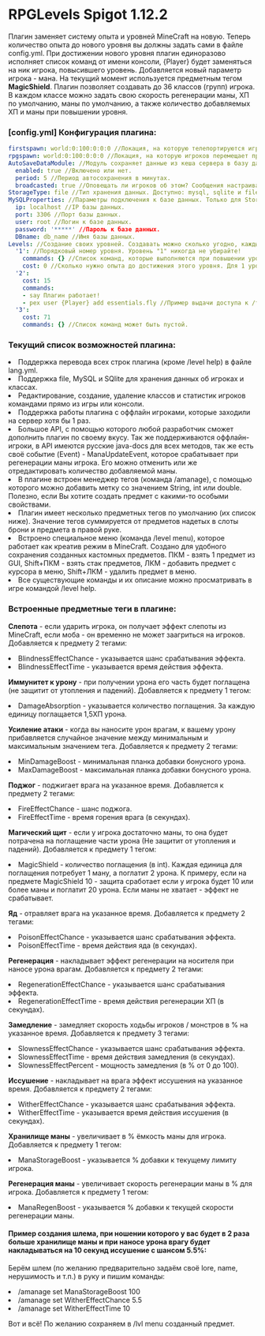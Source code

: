 # RPGLevels Spigot 1.12.2

Плагин заменяет систему опыта и уровней MineCraft на новую. Теперь количество опыта до нового уровня вы должны задать сами в файле config.yml. При достижении нового уровня плагин единоразово исполняет список команд от имени консоли, {Player} будет заменяться на ник игрока, повысившего уровень.
Добавляется новый параметр игрока - мана. На текущий момент используется предметным тегом **MagicShield**.
Плагин позволяет создавать до 36 классов (групп) игрока. В каждом классе можно задать свою скорость регенерации маны, ХП по умолчанию, маны по умолчанию, а также количество добавляемых ХП и маны при повышении уровня.

### **[config.yml] Конфигурация плагина:**
```yml
firstspawn: world:0:100:0:0:0 //Локация, на которую телепортируются игроки при первом входе.
rpgspawn: world:0:100:0:0:0 //Локация, на которую игроков перемещает при выборе класса.
AutoSaveDataModule: //Модуль сохраняет данные из кеша сервера в базу данных / файл. По умолчанию сохраняет только при входе/выходе игрока.
  enabled: true //Включено или нет.
  period: 5 //Период автосохранения в минутах.
  broadcasted: true //Оповещать ли игроков об этом? Сообщения настраиваются в lang.yml.
StorageType: file //Тип хранения данных. Доступно: mysql, sqlite и file.
MySQLProperties: //Параметры подключения к базе данных. Только для StorageType: mysql.
  ip: localhost //IP базы данных.
  port: 3306 //Порт базы данных.
  user: root //Логин к базе данных.
  password: '*****' //Пароль к базе данных.
  DBname: db_name //Имя базы данных.
Levels: //Создание своих уровней. Создавать можно сколько угодно, каждый следующий уровень должен иметь соотвествующий номер в порядке возрастания.
  '1': //Порядковый номер уровня. Уровень "1" никогда не убирайте!
    commands: {} //Список команд, которые выполняются при повышении уровня игроком. {Player} меняется на ник игрока.
    cost: 0 //Сколько нужно опыта до достижения этого уровня. Для 1 уровня кол-во опыта всегда 0.
  '2':
    cost: 15
    commands:
    - say Плагин работает!
    - pex user {Player} add essentials.fly //Пример выдачи доступа к /fly при достижении 2 уровня.
  '3':
    cost: 71
    commands: {} //Список команд может быть пустой.
```
### **Текущий список возможностей плагина:**

<li>Поддержка перевода всех строк плагина (кроме /level help) в файле lang.yml.
<li>Поддержка file, MySQL и SQlite для хранения данных об игроках и классах.
<li>Редактирование, создание, удаление классов и статистик игроков командами прямо из игры или консоли.
<li>Поддержка работы плагина с оффлайн игроками, которые заходили на сервер хотя бы 1 раз.
<li>Большое API, с помощью которого любой разработчик сможет дополнить плагин по своему вкусу. Так же поддерживаются оффлайн-игроки,
в API имеются русские java-docs для всех методов, так же есть своё событие (Event) - ManaUpdateEvent, которое срабатывает при регенерации маны игрока. Его можно отменить или же отредактировать количество добавляемой маны.
<li>В плагине встроен менеджер тегов (команда /amanage), с помощью которого можно добавить метку со значением String, int или double. Полезно, если Вы хотите
создать предмет с какими-то особыми свойствами.
<li>Плагин имеет несколько предметных тегов по умолчанию (их список ниже). Значение тегов суммируется от предметов надетых в слоты брони и предмета в правой руке.
<li>Встроено специальное меню (команда /level menu), которое работает как креатив режим в MineCraft. Создано для удобного сохранения созданных
кастомных предметов. ПКМ - взять 1 предмет из GUI, Shift+ПКМ - взять стак предметов, ЛКМ - добавить предмет с курсора в меню, Shift+ЛКМ - удалить предмет в меню.
<li>Все существующие команды и их описание можно просматривать в игре командой /level help.

### **Встроенные предметные теги в плагине:**



**Слепота** - если ударить игрока, он получает эффект слепоты из MineCraft, если моба - он временно не может заагриться на игроков.
Добавляется к предмету 2 тегами:
 <li>BlindnessEffectChance - указывается шанс срабатывания эффекта.
 <li>BlindnessEffectTime - указывается время действия эффекта.



**Иммунитет к урону** - при получении урона его часть будет поглащена (не защитит от утопления и падений).
Добавляется к предмету 1 тегом:
<li>DamageAbsorption - указывается количество поглащения. За каждую единицу поглащается 1,5ХП урона.



**Усиление атаки** - когда вы наносите урон врагам, к вашему урону прибавляется случайное значение между минимальным и максимальным значением тега.
Добавляется к предмету 2 тегами:
<li>MinDamageBoost - минимальная планка добавки бонусного урона.
<li>MaxDamageBoost - максимальная планка добавки бонусного урона.



**Поджог** - поджигает врага на указанное время.
Добавляется к предмету 2 тегами:
<li>FireEffectChance - шанс поджога.
<li>FireEffectTime - время горения врага (в секундах).



**Магический щит** - если у игрока достаточно маны, то она будет потрачена на поглащение части урона (Не защитит от утопления и падений).
Добавляется к предмету 1 тегом:
<li>MagicShield - количество поглащения (в int). Каждая единица для поглащения потребует 1 ману, а поглатит 2 урона. К примеру, если на предмете MagicShield 10 - защита сработает если
у игрока будет 10 или более маны и поглатит 20 урона. Если маны не хватает - эффект не срабатывает.



**Яд** - отравляет врага  на указанное время.
Добавляется к предмету 2 тегами:
<li>PoisonEffectChance - указывается шанс срабатывания эффекта.
<li>PoisonEffectTime - время действия яда (в секундах).



**Регенерация** - накладывает эффект регенерации на носителя при наносе урона врагам.
Добавляется к предмету 2 тегами:
<li>RegenerationEffectChance - указывается  шанс срабатывания эффекта.
<li>RegenerationEffectTime - время действия регенерации ХП (в секундах).



**Замедление** - замедляет скорость ходьбы игроков / монстров в % на указанное время.
Добавляется к предмету 3 тегами:
<li>SlownessEffectChance - указывается шанс срабатывания эффекта.
<li>SlownessEffectTime - время действия замедления (в секундах).
<li>SlownessEffectPercent - мощность замедления (в % от 0 до 100).



**Иссушение** - накладывает на врага эффект иссушения на указанное время.
Добавляется к предмету 2 тегами:
<li>WitherEffectChance - указывается шанс срабатывания эффекта.
<li>WitherEffectTime - указывается время действия иссушения (в секундах).



**Хранилище маны** - увеличивает в % ёмкость маны для игрока.
Добавляется к предмету 1 тегом:
<li>ManaStorageBoost - указывается % добавки к текущему лимиту игрока.



**Регенерация маны** - увеличивает скорость регенерации маны в % для игрока.
Добавляется к предмету 1 тегом:
<li>ManaRegenBoost - указывается % добавки к текущей скорости регенерации маны.

#### Пример создания шлема, при ношении которого у вас будет в 2 раза больше хранилище маны и при наносе урона врагу будет накладываться на 10 секунд иссушение с шансом 5.5%:
Берём шлем (по желанию предварительно задаём своё lore, name, нерушимость и т.п.) в руку и пишим команды:

<li>/amanage set ManaStorageBoost 100
<li>/amanage set WitherEffectChance 5.5
<li>/amanage set WitherEffectTime 10

Вот и всё! По желанию сохраняем в /lvl menu созданный предмет.
